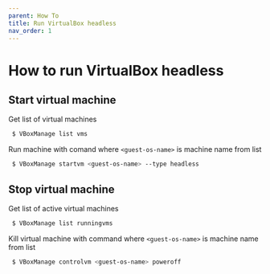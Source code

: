 ```yaml
---
parent: How To
title: Run VirtualBox headless
nav_order: 1
---
```



# How to run VirtualBox headless


## Start virtual machine
Get list of virtual machines
```sh
 $ VBoxManage list vms
```

Run machine with comand where `<guest-os-name>` is machine name from list
```sh
 $ VBoxManage startvm <guest-os-name> --type headless
```

## Stop virtual machine
Get list of active virtual machines
```sh
 $ VBoxManage list runningvms
```

Kill virtual machine with command where `<guest-os-name>` is machine name from list
```sh
 $ VBoxManage controlvm <guest-os-name> poweroff
```